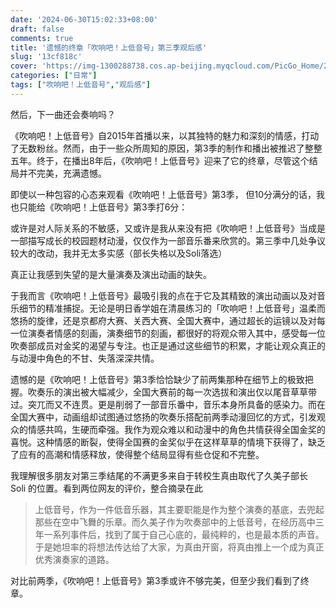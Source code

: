 ```yaml
---
date: '2024-06-30T15:02:33+08:00'
draft: false
comments: true
title: '遗憾的终章「吹响吧！上低音号」第三季观后感'
slug: '13cf818c'
cover: 'https://img-1300288738.cos.ap-beijing.myqcloud.com/PicGo_Home/202503091301190.webp'
categories: ["日常"]
tags: ["吹响吧！上低音号","观后感"]
---
```

然后，下一曲还会奏响吗？

<!--more-->

《吹响吧！上低音号》自2015年首播以来，以其独特的魅力和深刻的情感，打动了无数粉丝。然而，由于一些众所周知的原因，第3季的制作和播出被推迟了整整五年。终于，在播出8年后，《吹响吧！上低音号》迎来了它的终章，尽管这个结局并不完美，充满遗憾。

即使以一种包容的心态来观看《吹响吧！上低音号》第3季， 但10分满分的话，我也只能给《吹响吧！上低音号》第3季打6分：

或许是对人际关系的不敏感，又或许是我从来没有把《吹响吧！上低音号》当成是一部描写成长的校园题材动漫，仅仅作为一部音乐番来欣赏的。第三季中几处争议较大的改动，我并无太多实感（部长失格以及Soli落选）

真正让我感到失望的是大量演奏及演出动画的缺失。

于我而言《吹响吧！上低音号》最吸引我的点在于它及其精致的演出动画以及对音乐细节的精准捕捉。无论是明日香学姐在清晨练习的「吹响吧！上低音号」温柔而悠扬的旋律，还是京都府大赛、关西大赛、全国大赛中，通过超长的运镜以及对每一位演奏者情感的刻画，演奏细节的刻画，都很好的将观众带入其中，感受每一位吹奏部成员对金奖的渴望与专注。也正是通过这些细节的积累，才能让观众真正的与动漫中角色的不甘、失落深深共情。

遗憾的是《吹响吧！上低音号》第3季恰恰缺少了前两集那种在细节上的极致把握。吹奏乐的演出被大幅减少，全国大赛前的每一次选拔和演出仅以尾音草草带过。突兀而又不连贯。更是削弱了一部音乐番中，音乐本身所具备的感染力。而在全国大赛中，动画组却试图通过悠扬的吹奏乐搭配前两季动漫回忆的方式，引发观众的情感共鸣，生硬而牵强。我作为观众难以和动漫中的角色共情获得全国金奖的喜悦。这种情感的断裂，使得全国赛的金奖似乎在这样草草的情境下获得了，缺乏了应有的高潮和情感释放，使得整个结局显得有些仓促和不完整。

我理解很多朋友对第三季结尾的不满更多来自于转校生真由取代了久美子部长 Soli 的位置。看到两位网友的评价，整合摘录在此

> 上低音号，作为一件低音乐器，其主要职能是作为整个演奏的基底，去兜起那些在空中飞舞的乐章。而久美子作为吹奏部中的上低音号，在经历高中三年一系列事件后，找到了属于自己心底的，最纯粹的，也是最本质的声音。于是她坦率的将想法传达给了大家，为真由开窗，将真由推上一个成为真正优秀演奏家的道路。

对比前两季，《吹响吧！上低音号》第3季或许不够完美，但至少我们看到了终章。